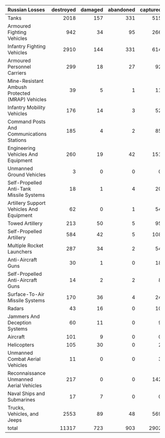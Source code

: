 | Russian Losses                                   |   destroyed |   damaged |   abandoned |   captured |   total |
|:-------------------------------------------------|------------:|----------:|------------:|-----------:|--------:|
| Tanks                                            |        2018 |       157 |         331 |        515 |    3021 |
| Armoured Fighting Vehicles                       |         942 |        34 |          95 |        266 |    1337 |
| Infantry Fighting Vehicles                       |        2910 |       144 |         331 |        614 |    3999 |
| Armoured Personnel Carriers                      |         299 |        18 |          27 |         92 |     436 |
| Mine-Resistant Ambush Protected  (MRAP) Vehicles |          39 |         5 |           1 |         11 |      56 |
| Infantry Mobility Vehicles                       |         176 |        14 |           3 |         52 |     245 |
| Command Posts And Communications Stations        |         185 |         4 |           2 |         85 |     276 |
| Engineering Vehicles And Equipment               |         260 |        19 |          42 |        151 |     472 |
| Unmanned Ground Vehicles                         |           3 |         0 |           0 |          0 |       3 |
| Self-Propelled Anti-Tank Missile Systems         |          18 |         1 |           4 |         20 |      43 |
| Artillery Support Vehicles And Equipment         |          62 |         0 |           1 |         54 |     117 |
| Towed Artillery                                  |         213 |        50 |           5 |         95 |     363 |
| Self-Propelled Artillery                         |         584 |        42 |           5 |        108 |     739 |
| Multiple Rocket Launchers                        |         287 |        34 |           2 |         54 |     377 |
| Anti-Aircraft Guns                               |          30 |         1 |           0 |         18 |      49 |
| Self-Propelled Anti-Aircraft Guns                |          14 |         2 |           2 |          8 |      26 |
| Surface-To-Air Missile Systems                   |         170 |        36 |           4 |         24 |     234 |
| Radars                                           |          43 |        16 |           0 |         10 |      69 |
| Jammers And Deception Systems                    |          60 |        11 |           0 |          9 |      80 |
| Aircraft                                         |         101 |         9 |           0 |          0 |     110 |
| Helicopters                                      |         105 |        30 |           0 |          2 |     137 |
| Unmanned Combat Aerial Vehicles                  |          11 |         0 |           0 |          3 |      14 |
| Reconnaissance Unmanned Aerial Vehicles          |         217 |         0 |           0 |        142 |     359 |
| Naval Ships and Submarines                       |          17 |         7 |           0 |          0 |      24 |
| Trucks, Vehicles, and Jeeps                      |        2553 |        89 |          48 |        569 |    3259 |
| total                                            |       11317 |       723 |         903 |       2902 |   15845 |